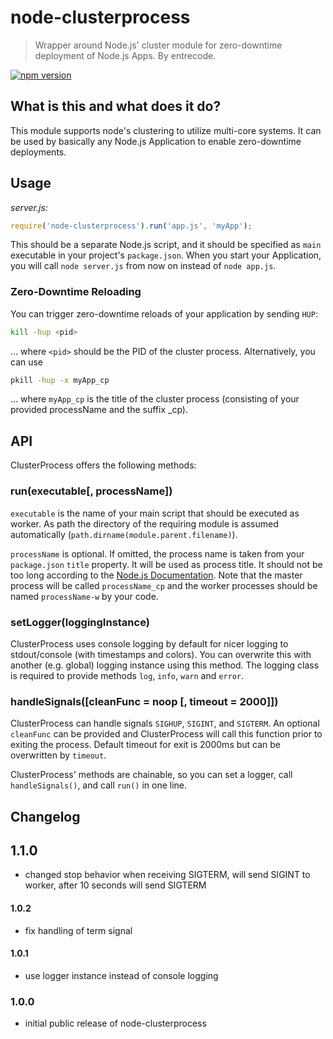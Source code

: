 # node-clusterprocess

> Wrapper around Node.js' cluster module for zero-downtime deployment of Node.js Apps. By entrecode.

[![npm version][npm-image]][npm-url]

## What is this and what does it do?
This module supports node's clustering to utilize multi-core systems.
It can be used by basically any Node.js Application to enable zero-downtime deployments.

## Usage

*server.js:*

```js
require('node-clusterprocess').run('app.js', 'myApp');
```


This should be a separate Node.js script, and it should be specified as `main` executable in your project's `package.json`. When you start your Application, you will call `node server.js` from now on instead of `node app.js`. 

### Zero-Downtime Reloading

You can trigger zero-downtime reloads of your application by sending `HUP`:

```sh
kill -hup <pid>
```

… where `<pid>` should be the PID of the cluster process. Alternatively, you can use

```sh
pkill -hup -x myApp_cp
```

… where `myApp_cp` is the title of the cluster process (consisting of your provided processName and the suffix _cp). 

## API

ClusterProcess offers the following methods:

### run(executable[, processName])

`executable` is the name of your main script that should be executed as worker. As path the directory of the requiring module is assumed automatically (`path.dirname(module.parent.filename)`).

`processName` is optional. If omitted, the process name is taken from your `package.json` `title` property.
It will be used as process title. It should not be too long according to the [Node.js Documentation](http://nodejs.org/api/process.html#process_process_title). Note that the master process will be called `processName_cp` and the worker processes should be named `processName-w` by your code.

### setLogger(loggingInstance)

ClusterProcess uses console logging by default for nicer logging to stdout/console (with timestamps and colors). You can overwrite this with another (e.g. global) logging instance using this method.
The logging class is required to provide methods `log`, `info`, `warn` and `error`. 

### handleSignals([cleanFunc = noop [, timeout = 2000]])

ClusterProcess can handle signals `SIGHUP`, `SIGINT`, and `SIGTERM`. An optional `cleanFunc` can be provided and ClusterProcess will call this function prior to exiting the process. Default timeout for exit is 2000ms but can be overwritten by `timeout`.

ClusterProcess' methods are chainable, so you can set a logger, call `handleSignals()`, and call `run()` in one line.

## Changelog

## 1.1.0

* changed stop behavior when receiving SIGTERM, will send SIGINT to worker, after 10 seconds will send SIGTERM

#### 1.0.2

* fix handling of term signal

#### 1.0.1

* use logger instance instead of console logging

### 1.0.0

* initial public release of node-clusterprocess

[npm-image]: https://badge.fury.io/js/node-clusterprocess.svg
[npm-url]: https://www.npmjs.com/package/node-clusterprocess
[travis-image]: https://travis-ci.org/entrecode/node-clusterprocess.svg?branch=master
[travis-url]: https://travis-ci.org/entrecode/node-clusterprocess
[cover-image]: https://coveralls.io/repos/github/entrecode/node-clusterprocess/badge.svg?branch=master
[cover-url]: https://coveralls.io/github/entrecode/node-clusterprocess?branch=master
